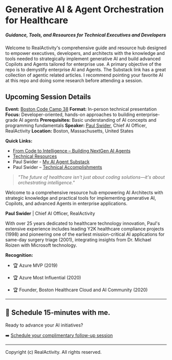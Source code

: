 # **Generative AI & Agent Orchestration for Healthcare**

##### *Guidance, Tools, and Resources for Technical Executives and Developers*

Welcome to RealActivity's comprehensive guide and resource hub designed to empower executives, developers, and architects with the knowledge and tools needed to strategically implement generative AI and build advanced Copilots and Agents tailored for enterprise use. A primary objective of the repo is to demystify enterprise AI and Agents. The Substack link has a great collection of agentic related articles. I recommend pointing your favorite AI at this repo and doing some research before attending a session.

## Upcoming Session Details

**Event:** [Boston Code Camp 38](https://www.bostoncodecamp.com/CC38/info)
**Format:** In-person technical presentation
**Focus:** Developer-oriented, hands-on approaches to building enterprise-grade AI agents
**Prerequisites:** Basic understanding of AI concepts and programming fundamentals
**Speaker:** [Paul Swider](https://sessionize.com/pswider/), Chief AI Officer, RealActivity
**Location:** Boston, Massachusetts, United States

**Quick Links:**

- [From Code to Intelligence – Building NextGen AI Agents](nextgenagents.md)
- [Technical Resources](TechnicalResources.md)
- Paul Swider - [My AI Agent Substack](https://substack.com/@pauljswider)
- Paul Swider – [Technical Accomplishments](bio.md)

> *"The future of healthcare isn't just about coding solutions—it's about orchestrating intelligence."*

Welcome to a comprehensive resource hub empowering AI Architects with strategic knowledge and practical tools for implementing generative AI, Copilots, and advanced Agents in enterprise applications.

**Paul Swider** | Chief AI Officer, RealActivity

With over 25 years dedicated to healthcare technology innovation, Paul's extensive experience includes leading Y2K healthcare compliance projects (1998) and pioneering one of the earliest mission-critical AI applications for same-day surgery triage (2001), integrating insights from Dr. Michael Roizen with Microsoft technology.

**Recognition:**

- 🏆 Azure MVP (2019)

- 🏆 Azure Most Influential (2020)

- 🏆 Founder, Boston Healthcare Cloud and AI Community (2020)

  

---

## 📅 Schedule 15-minutes with me.
Ready to advance your AI initiatives?

➡️ [Schedule your complimentary follow-up session](http://try.realactivity.ai)

---

Copyright (c) RealActivity. All rights reserved.